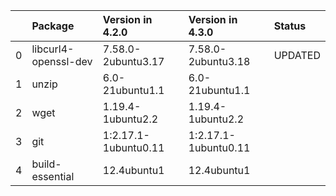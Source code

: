 <!-- markdown-link-check-disable -->

|    | Package              | Version in 4.2.0     | Version in 4.3.0     | Status   |
|---:|:---------------------|:---------------------|:---------------------|:---------|
|  0 | libcurl4-openssl-dev | 7.58.0-2ubuntu3.17   | 7.58.0-2ubuntu3.18   | UPDATED  |
|  1 | unzip                | 6.0-21ubuntu1.1      | 6.0-21ubuntu1.1      |          |
|  2 | wget                 | 1.19.4-1ubuntu2.2    | 1.19.4-1ubuntu2.2    |          |
|  3 | git                  | 1:2.17.1-1ubuntu0.11 | 1:2.17.1-1ubuntu0.11 |          |
|  4 | build-essential      | 12.4ubuntu1          | 12.4ubuntu1          |          |